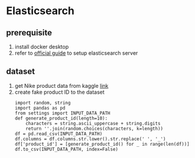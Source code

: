 # Elasticsearch

## prerequisite

1. install docker desktop
2. refer to [official guide](https://www.elastic.co/docs/deploy-manage/deploy/self-managed/install-elasticsearch-docker-compose) to setup elasticsearch server 

## dataset

1. get Nike product data from kaggle [link](https://www.kaggle.com/datasets/adwaitkesharwani/nike-product-descriptions)
2. create fake product ID to the dataset
    ```
    import random, string
    import pandas as pd
    from settings import INPUT_DATA_PATH
    def generate_product_id(length=10):
        characters = string.ascii_uppercase + string.digits
        return ''.join(random.choices(characters, k=length))
    df = pd.read_csv(INPUT_DATA_PATH)
    df.columns = df.columns.str.lower().str.replace(' ', '_')
    df['product_id'] = [generate_product_id() for _ in range(len(df))]
    df.to_csv(INPUT_DATA_PATH, index=False)
    ```